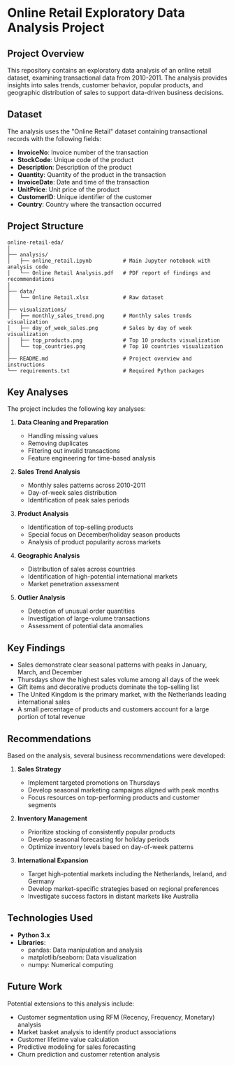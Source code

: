 # Online Retail Exploratory Data Analysis Project

## Project Overview

This repository contains an exploratory data analysis of an online retail dataset, examining transactional data from 2010-2011. The analysis provides insights into sales trends, customer behavior, popular products, and geographic distribution of sales to support data-driven business decisions.

## Dataset

The analysis uses the "Online Retail" dataset containing transactional records with the following fields:
- **InvoiceNo**: Invoice number of the transaction
- **StockCode**: Unique code of the product
- **Description**: Description of the product
- **Quantity**: Quantity of the product in the transaction
- **InvoiceDate**: Date and time of the transaction
- **UnitPrice**: Unit price of the product
- **CustomerID**: Unique identifier of the customer
- **Country**: Country where the transaction occurred

## Project Structure

```
online-retail-eda/
│
├── analysis/
│   ├── online_retail.ipynb          # Main Jupyter notebook with analysis code
│   └── Online Retail Analysis.pdf   # PDF report of findings and recommendations
│
├── data/
│   └── Online Retail.xlsx           # Raw dataset
│
├── visualizations/
│   ├── monthly_sales_trend.png      # Monthly sales trends visualization
│   ├── day_of_week_sales.png        # Sales by day of week visualization
│   ├── top_products.png             # Top 10 products visualization
│   └── top_countries.png            # Top 10 countries visualization
│
├── README.md                        # Project overview and instructions
└── requirements.txt                 # Required Python packages
```

## Key Analyses

The project includes the following key analyses:

1. **Data Cleaning and Preparation**
   - Handling missing values
   - Removing duplicates
   - Filtering out invalid transactions
   - Feature engineering for time-based analysis

2. **Sales Trend Analysis**
   - Monthly sales patterns across 2010-2011
   - Day-of-week sales distribution
   - Identification of peak sales periods

3. **Product Analysis**
   - Identification of top-selling products
   - Special focus on December/holiday season products
   - Analysis of product popularity across markets

4. **Geographic Analysis**
   - Distribution of sales across countries
   - Identification of high-potential international markets
   - Market penetration assessment

5. **Outlier Analysis**
   - Detection of unusual order quantities
   - Investigation of large-volume transactions
   - Assessment of potential data anomalies

## Key Findings

- Sales demonstrate clear seasonal patterns with peaks in January, March, and December
- Thursdays show the highest sales volume among all days of the week
- Gift items and decorative products dominate the top-selling list
- The United Kingdom is the primary market, with the Netherlands leading international sales
- A small percentage of products and customers account for a large portion of total revenue

## Recommendations

Based on the analysis, several business recommendations were developed:

1. **Sales Strategy**
   - Implement targeted promotions on Thursdays
   - Develop seasonal marketing campaigns aligned with peak months
   - Focus resources on top-performing products and customer segments

2. **Inventory Management**
   - Prioritize stocking of consistently popular products
   - Develop seasonal forecasting for holiday periods
   - Optimize inventory levels based on day-of-week patterns

3. **International Expansion**
   - Target high-potential markets including the Netherlands, Ireland, and Germany
   - Develop market-specific strategies based on regional preferences
   - Investigate success factors in distant markets like Australia

## Technologies Used

- **Python 3.x**
- **Libraries**:
  - pandas: Data manipulation and analysis
  - matplotlib/seaborn: Data visualization
  - numpy: Numerical computing

## Future Work

Potential extensions to this analysis include:
- Customer segmentation using RFM (Recency, Frequency, Monetary) analysis
- Market basket analysis to identify product associations
- Customer lifetime value calculation
- Predictive modeling for sales forecasting
- Churn prediction and customer retention analysis

